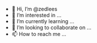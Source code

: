 - 👋 Hi, I’m @zedlees
- 👀 I’m interested in ...
- 🌱 I’m currently learning ...
- 💞️ I’m looking to collaborate on ...
- 📫 How to reach me ...

<!---
zedlees/zedlees is a ✨ special ✨ repository because its `README.md` (this file) appears on your GitHub profile.
You can click the Preview link to take a look at your changes.
--->

